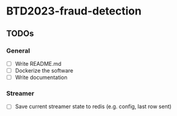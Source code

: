 # BTD2023-fraud-detection

## TODOs

### General
- [ ] Write README.md
- [ ] Dockerize the software
- [ ] Write documentation

### Streamer
- [ ] Save current streamer state to redis (e.g. config, last row sent)
